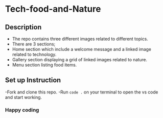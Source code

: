 # Tech-food-and-Nature
## Description
- The repo contains three different images related to different topics.
- There are 3 sections;
- Home section which include a welcome message and a linked image related to technology.
- Gallery section displaying a grid of linked images related to nature.
- Menu section listing food items.
## Set up Instruction
-Fork and clone this repo.
-Run ```code .``` on your terminal to open the vs code and start working.

### Happy coding